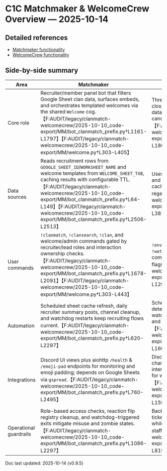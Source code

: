 # C1C Matchmaker & WelcomeCrew Overview — 2025-10-14

## Detailed references
* [Matchmaker functionality](MATCHMAKER_FUNCTIONALITY_2025-10-14.md)
* [WelcomeCrew functionality](WELCOME_FUNCTIONALITY_2025-10-14.md)

## Side-by-side summary
| Area | Matchmaker | WelcomeCrew |
| --- | --- | --- |
| Core role | Recruiter/member panel bot that filters Google Sheet clan data, surfaces embeds, and orchestrates templated welcomes via the shared `Welcome` cog.【F:AUDIT/legacy/clanmatch-welcomecrew/2025-10-10_code-export/MM/bot_clanmatch_prefix.py†L1161-L1797】【F:AUDIT/legacy/clanmatch-welcomecrew/2025-10-10_code-export/MM/welcome.py†L303-L405】 | Thread watcher that logs welcome/promo closures to Sheets, prompting for missing data and renaming threads to the canonical closed format.【F:AUDIT/legacy/clanmatch-welcomecrew/2025-10-10_code-export/WC/bot_welcomecrew.py†L732-L1803】 |
| Data sources | Reads recruitment rows from `GOOGLE_SHEET_ID`/`WORKSHEET_NAME` and welcome templates from `WELCOME_SHEET_TAB`, caching results with configurable TTL.【F:AUDIT/legacy/clanmatch-welcomecrew/2025-10-10_code-export/MM/bot_clanmatch_prefix.py†L64-L149】【F:AUDIT/legacy/clanmatch-welcomecrew/2025-10-10_code-export/MM/bot_clanmatch_prefix.py†L2506-L2513】 | Uses Sheet1/Sheet4 for ticket logging and the clanlist tab for tag inference, with cached worksheet handles and clan tag regexes.【F:AUDIT/legacy/clanmatch-welcomecrew/2025-10-10_code-export/WC/bot_welcomecrew.py†L115-L381】 |
| User commands | `!clanmatch`, `!clansearch`, `!clan`, and welcome/admin commands gated by recruiter/lead roles and interaction ownership checks.【F:AUDIT/legacy/clanmatch-welcomecrew/2025-10-10_code-export/MM/bot_clanmatch_prefix.py†L1678-L2091】【F:AUDIT/legacy/clanmatch-welcomecrew/2025-10-10_code-export/MM/welcome.py†L303-L443】 | `!env_check`, `!backfill_tickets`, `!watch_status`, and health/maintenance commands toggled via `ENABLE_CMD_*` flags.【F:AUDIT/legacy/clanmatch-welcomecrew/2025-10-10_code-export/WC/bot_welcomecrew.py†L1007-L1297】 |
| Automation | Scheduled sheet cache refresh, daily recruiter summary posts, channel cleanup, and watchdog restarts keep recruiting flows current.【F:AUDIT/legacy/clanmatch-welcomecrew/2025-10-10_code-export/MM/bot_clanmatch_prefix.py†L620-L2297】 | Scheduled clan-tag refreshes, live close detection, dropdown prompts, and watchdog restarts ensure sheet parity and prompt resolution.【F:AUDIT/legacy/clanmatch-welcomecrew/2025-10-10_code-export/WC/bot_welcomecrew.py†L1350-L1600】 |
| Integrations | Discord UI views plus aiohttp `/health` & `/emoji-pad` endpoints for monitoring and emoji padding; depends on Google Sheets via `gspread`.【F:AUDIT/legacy/clanmatch-welcomecrew/2025-10-10_code-export/MM/bot_clanmatch_prefix.py†L760-L2495】 | Discord thread APIs with fallback notify channel usage and aiohttp health probes; interacts with Google Sheets via `gspread` for writes and dedupe.【F:AUDIT/legacy/clanmatch-welcomecrew/2025-10-10_code-export/WC/bot_welcomecrew.py†L700-L1596】 |
| Operational guardrails | Role-based access checks, reaction flip registry cleanup, and watchdog-triggered exits mitigate misuse and zombie states.【F:AUDIT/legacy/clanmatch-welcomecrew/2025-10-10_code-export/MM/bot_clanmatch_prefix.py†L1086-L2297】 | Backoff throttling, notify fallbacks, and ticket index caching avoid sheet abuse while surfacing incomplete records to staff.【F:AUDIT/legacy/clanmatch-welcomecrew/2025-10-10_code-export/WC/bot_welcomecrew.py†L400-L815】 |

Doc last updated: 2025-10-14 (v0.9.5)
